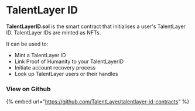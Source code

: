 # TalentLayer ID

**TalentLayerID.sol** is the smart contract that initialises a user's TalentLayer ID. TalentLayer IDs are minted as NFTs.&#x20;

It can be used to:

* Mint a TalentLayer ID
* Link Proof of Humanity to your TalentLayerID
* Initiate account recovery process
* Look up TalentLayer users or their handles

### View on Github

{% embed url="https://github.com/TalentLayer/talentlayer-id-contracts" %}

